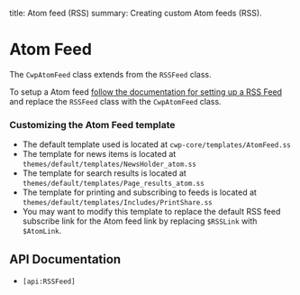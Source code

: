 title: Atom feed (RSS)
summary: Creating custom Atom feeds (RSS).

# Atom Feed

The `CwpAtomFeed` class extends from the `RSSFeed` class.

To setup a Atom feed [follow the documentation for setting up a RSS Feed](https://docs.silverstripe.org/en/3.2/developer_guides/integration/rssfeed/) 
and replace the `RSSFeed` class with the `CwpAtomFeed` class.

### Customizing the Atom Feed template

 - The default template used is located at `cwp-core/templates/AtomFeed.ss`
 - The template for news items is located at `themes/default/templates/NewsHolder_atom.ss`
 - The template for search results is located at `themes/default/templates/Page_results_atom.ss`
 - The template for printing and subscribing to feeds is located at `themes/default/templates/Includes/PrintShare.ss`
 - You may want to modify this template to replace the default RSS feed subscribe link for the Atom feed link by replacing `$RSSLink` with `$AtomLink`.

## API Documentation

* `[api:RSSFeed]`
